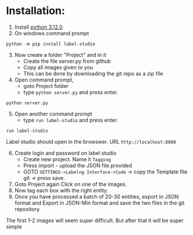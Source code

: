 # Installation: 

1. Install [python 3.12.0](https://www.python.org/ftp/python/3.12.0/python-3.12.0-amd64.exe)
2. On windows command prompt
```
python -m pip install label-studio
```
3. Now create a folder "Project" and in it 
   - Create the file server.py from github
   - Copy all images given to you
   - This can be done by downloading the git repo as a zip file
4. Open command prompt,
   - goto Project folder 
   - type ```python server.py``` and press enter.
```
python server.py
```
5. Open another command prompt 
   - type ```run label-studio``` and press enter.
```
run label-studio
``` 
   Label studio should open in the browswer. URL ```http://localhost:8080```

6. Create login and password on label studio
   - Create new project. Name it ```Tagging```
   - Press import - upload the JSON file provided
   - GOTO ```SETTINGS->Labelng Interface->Code``` -> copy the Template file  git -> press save. 
7. Goto Project again Click on one of the images. 
8. Now tag each box with the right entity.
9. Once you have processed a batch of 20-30 entities, export in JSON format and Export in JSON-Min format and save the two files in the git repository. 

The first 1-2 images will seem super difficult. But after that it will be super simple
